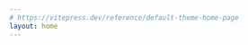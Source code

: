 ```yaml
---
# https://vitepress.dev/reference/default-theme-home-page
layout: home
---
```


<script setup>
import Hero from '@/components/sections/Hero.vue'
import ChallengeVision from '@/components/sections/ChallengeVision.vue'
import HowItWorks from '@/components/sections/HowItWorks.vue'
import ToolkitModules from '@/components/sections/ToolkitModules.vue'
import PilotProjects from '@/components/sections/PilotProjects.vue'
import CallToAction from '@/components/sections/CallToAction.vue'
import { onMounted } from 'vue'

onMounted(() => {
    const vpDocContainer = document.querySelector('.vp-doc')
    if (vpDocContainer) {
        vpDocContainer.classList.remove('vp-doc')
    }
})

</script>

<Hero />
<ChallengeVision />
<HowItWorks />
<ToolkitModules />
<PilotProjects />
<CallToAction />
